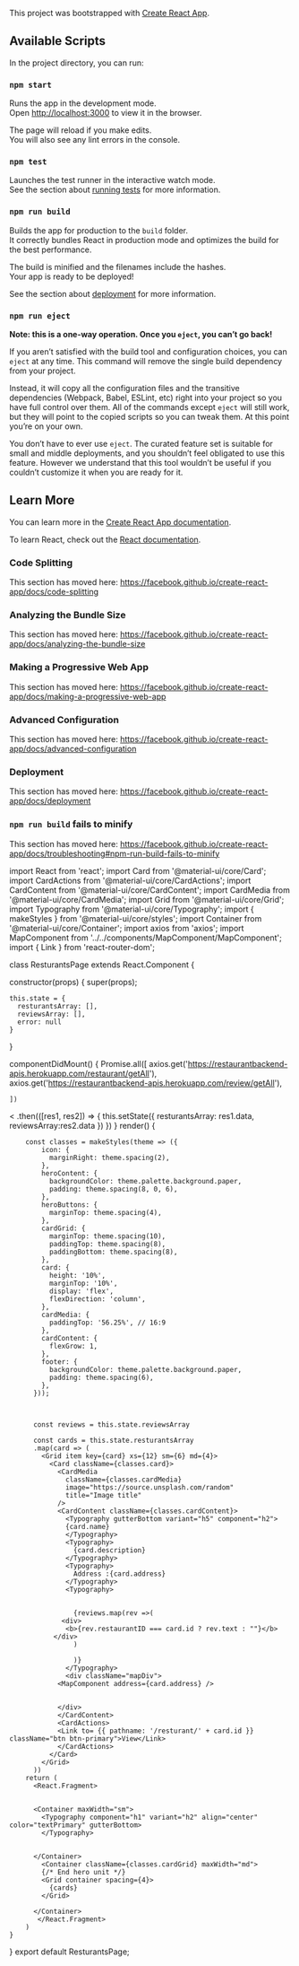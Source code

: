 This project was bootstrapped with [Create React App](https://github.com/facebook/create-react-app).

## Available Scripts

In the project directory, you can run:

### `npm start`

Runs the app in the development mode.<br />
Open [http://localhost:3000](http://localhost:3000) to view it in the browser.

The page will reload if you make edits.<br />
You will also see any lint errors in the console.

### `npm test`

Launches the test runner in the interactive watch mode.<br />
See the section about [running tests](https://facebook.github.io/create-react-app/docs/running-tests) for more information.

### `npm run build`

Builds the app for production to the `build` folder.<br />
It correctly bundles React in production mode and optimizes the build for the best performance.

The build is minified and the filenames include the hashes.<br />
Your app is ready to be deployed!

See the section about [deployment](https://facebook.github.io/create-react-app/docs/deployment) for more information.

### `npm run eject`

**Note: this is a one-way operation. Once you `eject`, you can’t go back!**

If you aren’t satisfied with the build tool and configuration choices, you can `eject` at any time. This command will remove the single build dependency from your project.

Instead, it will copy all the configuration files and the transitive dependencies (Webpack, Babel, ESLint, etc) right into your project so you have full control over them. All of the commands except `eject` will still work, but they will point to the copied scripts so you can tweak them. At this point you’re on your own.

You don’t have to ever use `eject`. The curated feature set is suitable for small and middle deployments, and you shouldn’t feel obligated to use this feature. However we understand that this tool wouldn’t be useful if you couldn’t customize it when you are ready for it.

## Learn More

You can learn more in the [Create React App documentation](https://facebook.github.io/create-react-app/docs/getting-started).

To learn React, check out the [React documentation](https://reactjs.org/).

### Code Splitting

This section has moved here: https://facebook.github.io/create-react-app/docs/code-splitting

### Analyzing the Bundle Size

This section has moved here: https://facebook.github.io/create-react-app/docs/analyzing-the-bundle-size

### Making a Progressive Web App

This section has moved here: https://facebook.github.io/create-react-app/docs/making-a-progressive-web-app

### Advanced Configuration

This section has moved here: https://facebook.github.io/create-react-app/docs/advanced-configuration

### Deployment

This section has moved here: https://facebook.github.io/create-react-app/docs/deployment

### `npm run build` fails to minify

This section has moved here: https://facebook.github.io/create-react-app/docs/troubleshooting#npm-run-build-fails-to-minify


import React from 'react';
import Card from '@material-ui/core/Card';
import CardActions from '@material-ui/core/CardActions';
import CardContent from '@material-ui/core/CardContent';
import CardMedia from '@material-ui/core/CardMedia';
import Grid from '@material-ui/core/Grid';
import Typography from '@material-ui/core/Typography';
import { makeStyles } from '@material-ui/core/styles';
import Container from '@material-ui/core/Container';
import axios from 'axios';
import MapComponent from '../../components/MapComponent/MapComponent';
import { Link } from 'react-router-dom';



class ResturantsPage extends React.Component {


  constructor(props) {
    super(props);

    this.state = {
      resturantsArray: [],
      reviewsArray: [],
      error: null
    }
  }

  componentDidMount() {
    Promise.all([
      axios.get('https://restaurantbackend-apis.herokuapp.com/restaurant/getAll'),
      axios.get('https://restaurantbackend-apis.herokuapp.com/review/getAll'),

    ])
<
   .then(([res1, res2]) => {
     this.setState({
      resturantsArray: res1.data,
      reviewsArray:res2.data
    })
   })
}
    render() {

        const classes = makeStyles(theme => ({
            icon: {
              marginRight: theme.spacing(2),
            },
            heroContent: {
              backgroundColor: theme.palette.background.paper,
              padding: theme.spacing(8, 0, 6),
            },
            heroButtons: {
              marginTop: theme.spacing(4),
            },
            cardGrid: {
              marginTop: theme.spacing(10),
              paddingTop: theme.spacing(8),
              paddingBottom: theme.spacing(8),
            },
            card: {
              height: '10%',
              marginTop: '10%',
              display: 'flex',
              flexDirection: 'column',
            },
            cardMedia: {
              paddingTop: '56.25%', // 16:9
            },
            cardContent: {
              flexGrow: 1,
            },
            footer: {
              backgroundColor: theme.palette.background.paper,
              padding: theme.spacing(6),
            },
          }));
          
         

          const reviews = this.state.reviewsArray

          const cards = this.state.resturantsArray 
          .map(card => (
            <Grid item key={card} xs={12} sm={6} md={4}>
              <Card className={classes.card}>
                <CardMedia
                  className={classes.cardMedia}
                  image="https://source.unsplash.com/random"
                  title="Image title"
                />
                <CardContent className={classes.cardContent}>
                  <Typography gutterBottom variant="h5" component="h2">
                  {card.name}
                  </Typography>
                  <Typography>
                    {card.description}
                  </Typography>
                  <Typography>
                    Address :{card.address}
                  </Typography>
                  <Typography>

                 
                    {reviews.map(rev =>(
                 <div>
                  <b>{rev.restaurantID === card.id ? rev.text : ""}</b> 
               </div>
                    )
                  
                    )}
                  </Typography>
                  <div className="mapDiv">
                <MapComponent address={card.address} />

    
                </div>
                </CardContent>
                <CardActions>
                <Link to= {{ pathname: '/resturant/' + card.id }} className="btn btn-primary">View</Link>
                </CardActions>
              </Card>
            </Grid>
          ))
        return (
          <React.Fragment>

  
          <Container maxWidth="sm">
            <Typography component="h1" variant="h2" align="center" color="textPrimary" gutterBottom>
            </Typography>
          
 
          </Container>
            <Container className={classes.cardGrid} maxWidth="md">
            {/* End hero unit */}
            <Grid container spacing={4}>
              {cards}
            </Grid>

          </Container>       
           </React.Fragment>  
        )
    }
}
export default ResturantsPage;